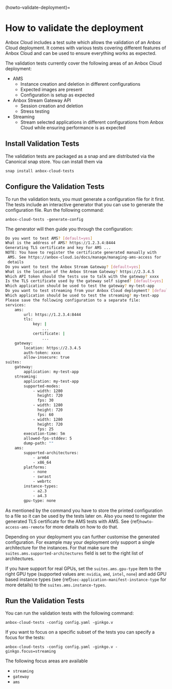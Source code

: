 (howto-validate-deployment)=
# How to validate the deployment

Anbox Cloud includes a test suite which allows the validation of an Anbox Cloud deployment. It comes with various tests covering different features of Anbox Cloud and can be used to ensure everything works as expected.

The validation tests currently cover the following areas of an Anbox Cloud deployment:

* AMS
   * Instance creation and deletion in different configurations
   * Expected images are present
   * Configuration is setup as expected
* Anbox Stream Gateway API
  * Session creation and deletion
  * Stress testing
* Streaming
  * Stream selected applications in different configurations from Anbox Cloud while ensuring performance is as expected

## Install Validation Tests

The validation tests are packaged as a snap and are distributed via the Canonical snap store. You can install them via

    snap install anbox-cloud-tests

## Configure the Validation Tests

To run the validation tests, you must generate a configuration file for it first. The tests include an interactive generator that you can use to generate the configuration file. Run the following command:

    anbox-cloud-tests -generate-config

The generator will then guide you through the configuration:

```bash
Do you want to test AMS? [default=yes]
What is the address of AMS? https://1.2.3.4:8444
Generating TLS certificate and key for AMS ...
NOTE: You have to register the certificate generated manually with
 AMS. See https://anbox-cloud.io/docs/manage/managing-ams-access for
 details
Do you want to test the Anbox Stream Gateway? [default=yes]
What is the location of the Anbox Stream Gateway? https://2.3.4.5
Which API token should the tests use to talk with the gateway? xxxx
Is the TLS certificate used by the gateway self signed? [default=yes]
Which application should be used to test the gateway? my-test-app
Do you want to test streaming from your Anbox Cloud deployment? [default=yes]
Which application should be used to test the streaming? my-test-app
Please save the following configuration to a separate file:
services:
    ams:
        url: https://1.2.3.4:8444
        tls:
            key: |
                ...
            certificate: |
                ...
    gateway:
        location: https://2.3.4.5
        auth-token: xxxx
        allow-insecure: true
suites:
    gateway:
        application: my-test-app
    streaming:
        application: my-test-app
        supported-modes:
            - width: 1280
              height: 720
              fps: 30
            - width: 1280
              height: 720
              fps: 60
            - width: 1280
              height: 720
              fps: 25
        execution-time: 5m
        allowed-fps-stddev: 5
        dump-path: ""
    ams:
        supported-architectures:
            - arm64
            - x86_64
        platforms:
            - none
            - swrast
            - webrtc
        instance-types:
            - a2.3
            - a4.3
        gpu-type: none
```

As mentioned by the command you have to store the printed configuration to a file so it can be used by the tests later on. Also you need to register the generated TLS certificate for the AMS tests with AMS. See {ref}`howto-access-ams-remote` for more details on how to do that.

Depending on your deployment you can further customise the generated configuration. For example may your deployment only support a single architecture for the instances. For that make sure the `suites.ams.supported-architectures` field is set to the right list of architectures.

If you have support for real GPUs, set the `suites.ams.gpu-type` item to the right GPU type (supported values are: `nvidia`, `amd`, `intel`, `none`) and add GPU based instance types (see {ref}`sec-application-manifest-instance-type` for more details) to the `suites.ams.instance-types`.

## Run the Validation Tests

You can run the validation tests with the following command:

    anbox-cloud-tests -config config.yaml -ginkgo.v

If you want to focus on a specific subset of the tests you can specify a focus for the tests:

    anbox-cloud-tests -config config.yaml -ginkgo.v -ginkgo.focus=streaming

The following focus areas are available

* `streaming`
* `gateway`
* `ams`
